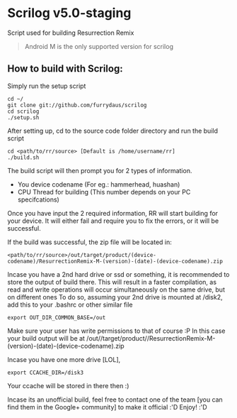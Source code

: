# Scrilog v5.0-staging
Script used for building Resurrection Remix
> Android M is the only supported version for scrilog

## How to build with Scrilog:
Simply run the setup script
```
cd ~/
git clone git://github.com/furrydaus/scrilog
cd scrilog
./setup.sh
```
After setting up, cd to the source code folder directory and run the build script
```
cd <path/to/rr/source> [Default is /home/username/rr]
./build.sh
```
The build script will then prompt you for 2 types of information.
- You device codename (For eg.: hammerhead, huashan)
- CPU Thread for building (This number depends on your PC specifcations)

Once you have input the 2 required information, RR will start building for your device. It will either fail and require you to fix the errors, or it will be successful.

If the build was successful, the zip file will be located in:
```
<path/to/rr/source>/out/target/product/(device-codename)/ResurrectionRemix-M-(version)-(date)-(device-codename).zip
```

Incase you have a 2nd hard drive or ssd or something, it is recommended to store the output of build there.
This will result in a faster compilation, as read and write operations will occur simultaneously on the same drive, but on different ones
To do so, assuming your 2nd drive is mounted at /disk2, add this to your .bashrc or other similar file
```
export OUT_DIR_COMMON_BASE=/out
```
Make sure your user has write permissions to that of course :P
In this case your build output will be at
/out/<folder-name-of-rr-source>/target/product/<device>/ResurrectionRemix-M-(version)-(date)-(device-codename).zip

Incase you have one more drive [LOL], 
```
export CCACHE_DIR=/disk3
```
Your ccache will be stored in there then :)

Incase its an unofficial build, feel free to contact one of the team [you can find them in the Google+ community] to make it official :'D
Enjoy! :'D
